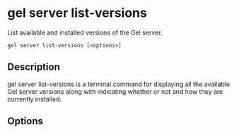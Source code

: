 # gel server list-versions

List available and installed versions of the Gel server.

```cli-synopsis
gel server list-versions [<options>]
```

## Description

gel server list-versions is a terminal command for displaying all the available Gel server versions along with indicating whether or not and how they are currently installed.

## Options

